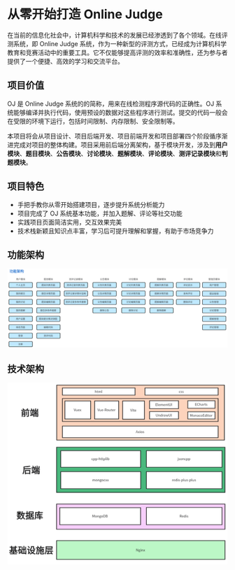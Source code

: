 # 从零开始打造 Online Judge

在当前的信息化社会中，计算机科学和技术的发展已经渗透到了各个领域。在线评测系统，即 Online Judge 系统，作为一种新型的评测方式，已经成为计算机科学教育和竞赛活动中的重要工具。它不仅能够提高评测的效率和准确性，还为参与者提供了一个便捷、高效的学习和交流平台。

## 项目价值

OJ 是 Online Judge 系统的的简称，用来在线检测程序源代码的正确性。OJ 系统能够编译并执行代码，使用预设的数据对这些程序进行测试。提交的代码一般会在受限的环境下运行，包括时间限制、内存限制、安全限制等。

本项目将会从项目设计、项目后端开发、项目前端开发和项目部署四个阶段循序渐进完成对项目的整体构建。项目采用前后端分离架构，基于模块开发，涉及到**用户模块**、**题目模块**、**公告模块**、**讨论模块**、**题解模块**、**评论模块**、**测评记录模块**和**判题模块**。

## 项目特色

* 手把手教你从零开始搭建项目，逐步提升系统分析能力
* 项目完成了 OJ 系统基本功能，并加入题解、评论等社交功能
* 实践项目页面简洁实用，交互效果完美
* 技术栈新颖且知识点丰富，学习后可提升理解和掌握，有助于市场竞争力

## 功能架构

![功能架构](./WWW/doc/功能架构图.png)

## 技术架构

![技术架构](./WWW/doc/技术架构图.png)